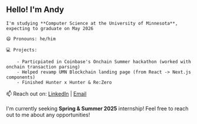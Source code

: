 ## Hello! I'm Andy

    I'm studying **Computer Science at the University of Minnesota**, expecting to graduate on May 2026

    😄 Pronouns: he/him
    
    💻 Projects:
    
        - Particpiated in Coinbase's Onchain Summer hackathon (worked with onchain transaction parsing)
        - Helped revamp UMN Blockchain landing page (from React -> Next.js components)
        - Finished Hunter x Hunter & Re:Zero
        
📫 Reach out on: [LinkedIn](https://www.linkedin.com/in/andy-li-olafnub/) | [Email](mailto:li002488@umn.edu) <br><br>
I'm currently seeking **Spring & Summer 2025** internship! Feel free to reach out to me about any opportunities! <br>
